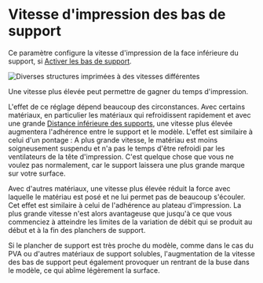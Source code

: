 Vitesse d'impression des bas de support
====
Ce paramètre configure la vitesse d'impression de la face inférieure du support, si [Activer les bas de support](../support/support_bottom_enable.md).

![Diverses structures imprimées à des vitesses différentes](../../../articles/images/speed_difference.png)

Une vitesse plus élevée peut permettre de gagner du temps d'impression.

L'effet de ce réglage dépend beaucoup des circonstances. Avec certains matériaux, en particulier les matériaux qui refroidissent rapidement et avec une grande [Distance inférieure des supports](../support/support_bottom_distance.md), une vitesse plus élevée augmentera l'adhérence entre le support et le modèle. L'effet est similaire à celui d'un pontage : A plus grande vitesse, le matériau est moins soigneusement suspendu et n'a pas le temps d'être refroidi par les ventilateurs de la tête d'impression. C'est quelque chose que vous ne voulez pas normalement, car le support laissera une plus grande marque sur votre surface.

Avec d'autres matériaux, une vitesse plus élevée réduit la force avec laquelle le matériau est posé et ne lui permet pas de beaucoup s'écouler. Cet effet est similaire à celui de l'adhérence au plateau d'impression. La plus grande vitesse n'est alors avantageuse que jusqu'à ce que vous commenciez à atteindre les limites de la variation de débit qui se produit au début et à la fin des planchers de support.

Si le plancher de support est très proche du modèle, comme dans le cas du PVA ou d'autres matériaux de support solubles, l'augmentation de la vitesse des bas de support peut également provoquer un rentrant de la buse dans le modèle, ce qui abîme légèrement la surface.
